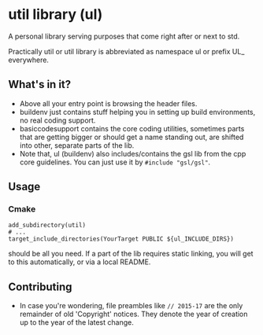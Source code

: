 # util library (ul)

A personal library serving purposes that come right
after or next to std.

Practically util or util library is abbreviated as
namespace ul or prefix UL_ everywhere.

## What's in it?

* Above all your entry point is browsing the header files.
* buildenv just contains stuff helping you in setting up build
environments, no real coding support.
* basiccodesupport contains the core coding utilities, sometimes
parts that are getting bigger or should get a name standing out,
are shifted into other, separate parts of the lib.
* Note that, ul (buildenv) also includes/contains the gsl lib
from the cpp core guidelines. You can just use it by `#include "gsl/gsl"`.

## Usage

### Cmake

```
add_subdirectory(util)
# ...
target_include_directories(YourTarget PUBLIC ${ul_INCLUDE_DIRS})
```
should be all you need.
If a part of the lib requires static linking, you will get to this
automatically, or via a local README.

## Contributing

* In case you're wondering, file preambles like `// 2015-17` are the
only remainder of old 'Copyright' notices. They denote the year of
creation up to the year of the latest change.

